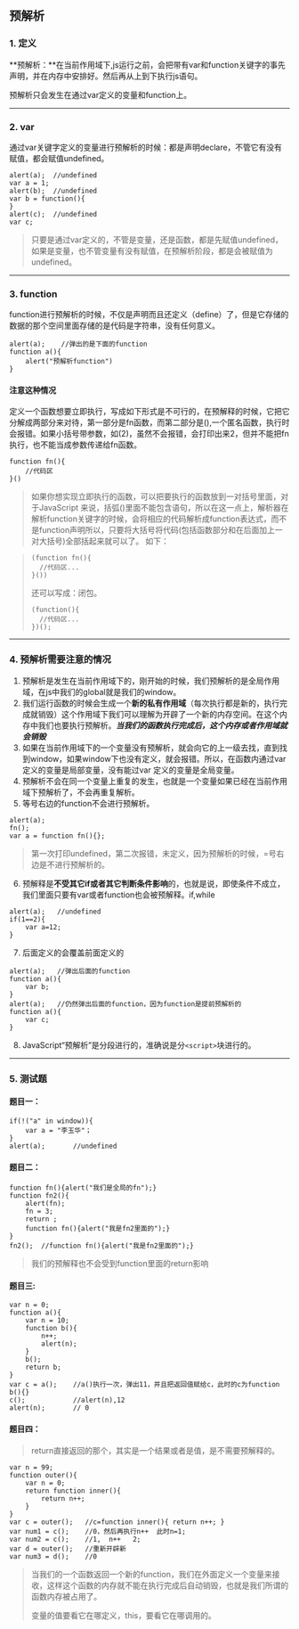 ## 预解析

### 1. 定义
**预解析：**在当前作用域下,js运行之前，会把带有var和function关键字的事先声明，并在内存中安排好。然后再从上到下执行js语句。

预解析只会发生在通过var定义的变量和function上。

---

### 2. var 

通过var关键字定义的变量进行预解析的时候：都是声明declare，不管它有没有赋值，都会赋值undefined。

```
alert(a);  //undefined
var a = 1;
alert(b);  //undefined
var b = function(){
}
alert(c);  //undefined
var c;
```
> 只要是通过var定义的，不管是变量，还是函数，都是先赋值undefined，如果是变量，也不管变量有没有赋值，在预解析阶段，都是会被赋值为undefined。

---

### 3. function

function进行预解析的时候，不仅是声明而且还定义（define）了，但是它存储的数据的那个空间里面存储的是代码是字符串，没有任何意义。

```
alert(a);    //弹出的是下面的function
function a(){
    alert("预解析function")
}
```

#### 注意这种情况

定义一个函数想要立即执行，写成如下形式是不可行的，在预解释的时候，它把它分解成两部分来对待，第一部分是fn函数，而第二部分是(),一个匿名函数，执行时会报错。如果小括号带参数，如(2)，虽然不会报错，会打印出来2，但并不能把fn执行，也不能当成参数传递给fn函数。

```
function fn(){
	//代码区
}()
```

> 如果你想实现立即执行的函数，可以把要执行的函数放到一对括号里面，对于JavaScript 来说，括弧()里面不能包含语句，所以在这一点上，解析器在解析function关键字的时候，会将相应的代码解析成function表达式，而不是function声明所以，只要将大括号将代码(包括函数部分和在后面加上一对大括号)全部括起来就可以了。 如下：

> ```
> (function fn(){
> 	//代码区...
> }())
> ```
> 还可以写成：闭包。
> 
> ```
> (function(){
> 	//代码区...
> })();
> ```

---

### 4. 预解析需要注意的情况

1. 预解析是发生在当前作用域下的，刚开始的时候，我们预解析的是全局作用域，在js中我们的global就是我们的window。
2. 我们运行函数的时候会生成一个**新的私有作用域**（每次执行都是新的，执行完成就销毁）这个作用域下我们可以理解为开辟了一个新的内存空间。在这个内存中我们也要执行预解析。***当我们的函数执行完成后，这个内存或者作用域就会销毁***
3. 如果在当前作用域下的一个变量没有预解析，就会向它的上一级去找，直到找到window，如果window下也没有定义，就会报错。所以，在函数内通过var定义的变量是局部变量，没有能过var 定义的变量是全局变量。
4. 预解析不会在同一个变量上重复的发生，也就是一个变量如果已经在当前作用域下预解析了，不会再重复解析。
5. 等号右边的function不会进行预解析。
>
 ```
alert(a); 
fn(); 
var a = function fn(){};
```
> 第一次打印undefined，第二次报错，未定义，因为预解析的时候，=号右边是不进行预解析的。

6. 预解释是**不受其它if或者其它判断条件影响**的，也就是说，即使条件不成立，我们里面只要有var或者function也会被预解释。if,while
>
```
alert(a);   //undefined
if(1==2){
	var a=12;
}
```
7. 后面定义的会覆盖前面定义的
>
```
alert(a);   //弹出后面的function
function a(){
    var b;
}
alert(a);   //仍然弹出后面的function，因为function是提前预解析的
function a(){
    var c;
}
```
8. JavaScript“预解析”是分段进行的，准确说是分`<script>`块进行的。

---

### 5. 测试题

#### 题目一：

```
if(!("a" in window)){
	var a = "李玉华"；
}
alert(a);       //undefined
```
#### 题目二：

```
function fn(){alert("我们是全局的fn");}
function fn2(){
	alert(fn);
	fn = 3;
	return ;
	function fn(){alert("我是fn2里面的");}
}
fn2();  //function fn(){alert("我是fn2里面的");}
```

>我们的预解释也不会受到function里面的return影响

#### 题目三:

```
var n = 0;
function a(){
	var n = 10;
	function b(){
		n++;
		alert(n);
	}
	b();
	return b;
}
var c = a();    //a()执行一次，弹出11，并且把返回值赋给c，此时的c为function b(){}
c();            //alert(n),12
alert(n);       // 0
```
#### 题目四：

>return直接返回的那个，其实是一个结果或者是值，是不需要预解释的。

```
var n = 99;
function outer(){
	var n = 0;
	return function inner(){
		return n++;
	}
}
var c = outer();   //c=function inner(){ return n++; }
var num1 = c();    //0，然后再执行n++  此时n=1;
var num2 = c();    //1,  n++   2;
var d = outer();   //重新开辟新
var num3 = d();    //0
```
> 当我们的一个函数返回一个新的function，我们在外面定义一个变量来接收，这样这个函数的内存就不能在执行完成后自动销毁，也就是我们所谓的函数内存被占用了。
> 
> 变量的值要看它在哪定义，this，要看它在哪调用的。


